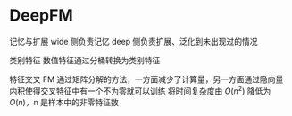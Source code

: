 # DeepFM

记忆与扩展
wide 侧负责记忆
deep 侧负责扩展、泛化到未出现过的情况

类别特征
数值特征通过分桶转换为类别特征

特征交叉
FM 通过矩阵分解的方法，一方面减少了计算量，另一方面通过隐向量内积使得交叉特征中有一个不为零就可以训练
将时间复杂度由 $O(n^2)$ 降低为 $O(n)$，n 是样本中的非零特征数